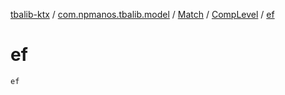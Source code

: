 [tbalib-ktx](../../../index.md) / [com.npmanos.tbalib.model](../../index.md) / [Match](../index.md) / [CompLevel](index.md) / [ef](./ef.md)

# ef

`ef`